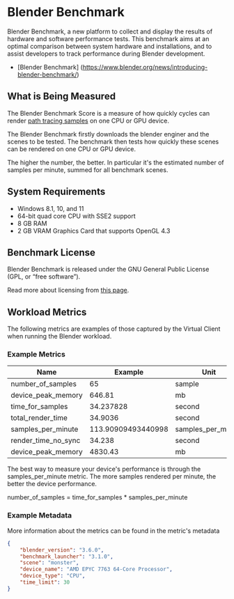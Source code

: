 # Blender Benchmark
Blender Benchmark, a new platform to collect and display the results of hardware and software performance tests. This benchmark aims at an optimal comparison between system hardware and installations, and to assist developers to track performance during Blender development.

* [Blender Benchmark] (https://www.blender.org/news/introducing-blender-benchmark/)

## What is Being Measured 
The Blender Benchmark Score is a measure of how quickly cycles can render [path tracing samples](https://docs.blender.org/manual/en/latest/render/cycles/render_settings/sampling.html) on one CPU or GPU device.

The Blender Benchmark firstly downloads the blender enginer and the scenes to be tested. The benchmark then tests how quickly these scenes can be rendered on one CPU or GPU device.

The higher the number, the better. In particular it's the estimated number of samples per minute, summed for all benchmark scenes.

## System Requirements
* Windows 8.1, 10, and 11
* 64-bit quad core CPU with SSE2 support
* 8 GB RAM
* 2 GB VRAM Graphics Card that supports OpenGL 4.3

## Benchmark License
Blender Benchmark is released under the GNU General Public License (GPL, or “free software”).

Read more about licensing from [this page](https://projects.blender.org/infrastructure/blender-open-data/src/branch/main/LICENSE).

## Workload Metrics
The following metrics are examples of those captured by the Virtual Client when running the Blender workload.

### Example Metrics

| Name                     | Example            | Unit               |
|--------------------------|--------------------|--------------------|
| number_of_samples	       | 65	                | sample             |
| device_peak_memory	   | 646.81	            | mb                 |
| time_for_samples	       | 34.237828	        | second             |
| total_render_time	       | 34.9036	        | second             |
| samples_per_minute	   | 113.90909493440998	| samples_per_minute |
| render_time_no_sync	   | 34.238	            | second             |
| device_peak_memory	   | 4830.43	        | mb                 |

The best way to measure your device's performance is through the samples_per_minute metric. The more samples rendered per minute, the better the device performance.

number_of_samples = time_for_samples * samples_per_minute

### Example Metadata
More information about the metrics can be found in the metric's metadata
```json
{
	"blender_version": "3.6.0",
	"benchmark_launcher": "3.1.0",
	"scene": "monster",
	"device_name": "AMD EPYC 7763 64-Core Processor",
	"device_type": "CPU",
	"time_limit": 30
}
```
